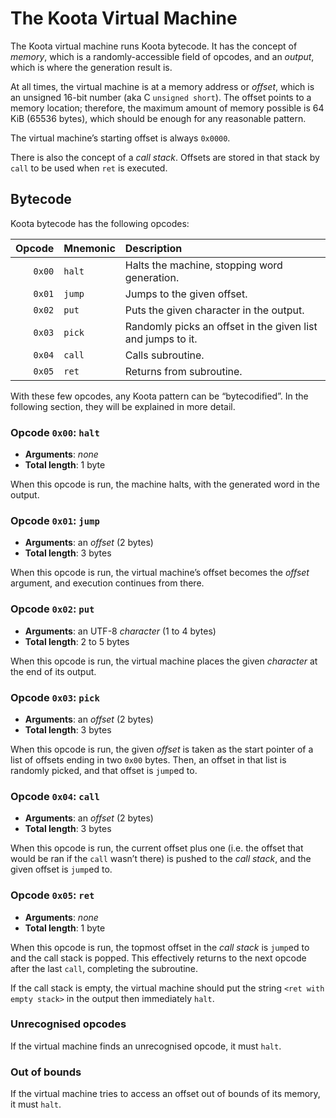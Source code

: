# The Koota Virtual Machine

The Koota virtual machine runs Koota bytecode. It has the concept of _memory_,
which is a randomly-accessible field of opcodes, and an _output_, which is
where the generation result is.

At all times, the virtual machine is at a memory address or _offset_, which is
an unsigned 16-bit number (aka C `unsigned short`). The offset points to a
memory location; therefore, the maximum amount of memory possible is 64 KiB
(65536 bytes), which should be enough for any reasonable pattern.

The virtual machine’s starting offset is always `0x0000`.

There is also the concept of a _call stack_. Offsets are stored in that stack
by `call` to be used when `ret` is executed.

## Bytecode

Koota bytecode has the following opcodes:

| Opcode | Mnemonic | Description                                                 |
| -----: | -------- | :---------------------------------------------------------- |
| `0x00` | `halt`   | Halts the machine, stopping word generation.                |
| `0x01` | `jump`   | Jumps to the given offset.                                  |
| `0x02` | `put`    | Puts the given character in the output.                     |
| `0x03` | `pick`   | Randomly picks an offset in the given list and jumps to it. |
| `0x04` | `call`   | Calls subroutine.                                           |
| `0x05` | `ret`    | Returns from subroutine.                                    |

With these few opcodes, any Koota pattern can be “bytecodified”. In the
following section, they will be explained in more detail.

### Opcode `0x00`: `halt`

- **Arguments**: _none_
- **Total length**: 1 byte

When this opcode is run, the machine halts, with the generated word in the
output.

### Opcode `0x01`: `jump`

- **Arguments**: an _offset_ (2 bytes)
- **Total length**: 3 bytes

When this opcode is run, the virtual machine’s offset becomes the _offset_ argument,
and execution continues from there.

### Opcode `0x02`: `put`

- **Arguments**: an UTF-8 _character_ (1 to 4 bytes)
- **Total length**: 2 to 5 bytes

When this opcode is run, the virtual machine places the given _character_ at the end
of its output.

### Opcode `0x03`: `pick`

- **Arguments**: an _offset_ (2 bytes)
- **Total length**: 3 bytes

When this opcode is run, the given _offset_ is taken as the start pointer of a
list of offsets ending in two `0x00` bytes. Then, an offset in that list is
randomly picked, and that offset is `jump`ed to.

### Opcode `0x04`: `call`

- **Arguments**: an _offset_ (2 bytes)
- **Total length**: 3 bytes

When this opcode is run, the current offset plus one (i.e. the offset that would
be ran if the `call` wasn’t there) is pushed to the _call stack_, and the given
offset is `jump`ed to.

### Opcode `0x05`: `ret`

- **Arguments**: _none_
- **Total length**: 1 byte

When this opcode is run, the topmost offset in the _call stack_ is `jump`ed to
and the call stack is popped. This effectively returns to the next opcode after
the last `call`, completing the subroutine.

If the call stack is empty, the virtual machine should put the string
`<ret with empty stack>` in the output then immediately `halt`.

### Unrecognised opcodes

If the virtual machine finds an unrecognised opcode, it must `halt`.

### Out of bounds

If the virtual machine tries to access an offset out of bounds of its memory,
it must `halt`.
